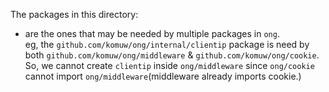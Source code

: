 The packages in this directory:         
 - are the ones that may be needed by multiple packages in `ong`.             
   eg, the `github.com/komuw/ong/internal/clientip` package is need by both `github.com/komuw/ong/middleware` & `github.com/komuw/ong/cookie`.     
   So, we cannot create `clientip` inside `ong/middleware` since `ong/cookie` cannot import `ong/middleware`(middleware already imports cookie.)